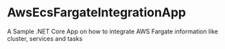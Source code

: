 # AwsEcsFargateIntegrationApp
A Sample .NET Core App on how to integrate AWS Fargate information like cluster, services and tasks
